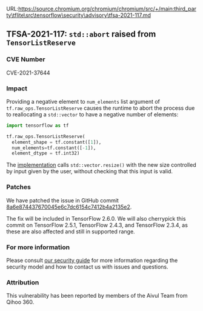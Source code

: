 URL:https://source.chromium.org/chromium/chromium/src/+/main:third_party\tflite\src\tensorflow\security\advisory\tfsa-2021-117.md
## TFSA-2021-117: `std::abort` raised from `TensorListReserve`

### CVE Number
CVE-2021-37644

### Impact
Providing a negative element to `num_elements` list argument of
`tf.raw_ops.TensorListReserve` causes the runtime to abort the process due to
reallocating a `std::vector` to have a negative number of elements:

```python
import tensorflow as tf

tf.raw_ops.TensorListReserve(
  element_shape = tf.constant([1]),
  num_elements=tf.constant([-1]),
  element_dtype = tf.int32)
```

The
[implementation](https://github.com/tensorflow/tensorflow/blob/8d72537c6abf5a44103b57b9c2e22c14f5f49698/tensorflow/core/kernels/list_kernels.cc#L312)
calls `std::vector.resize()` with the new size controlled by input given by the
user, without checking that this input is valid.

### Patches
We have patched the issue in GitHub commit
[8a6e874437670045e6c7dc6154c7412b4a2135e2](https://github.com/tensorflow/tensorflow/commit/8a6e874437670045e6c7dc6154c7412b4a2135e2).

The fix will be included in TensorFlow 2.6.0. We will also cherrypick this
commit on TensorFlow 2.5.1, TensorFlow 2.4.3, and TensorFlow 2.3.4, as these are
also affected and still in supported range.

### For more information
Please consult [our security
guide](https://github.com/tensorflow/tensorflow/blob/master/SECURITY.md) for
more information regarding the security model and how to contact us with issues
and questions.

### Attribution
This vulnerability has been reported by members of the Aivul Team from Qihoo
360.
